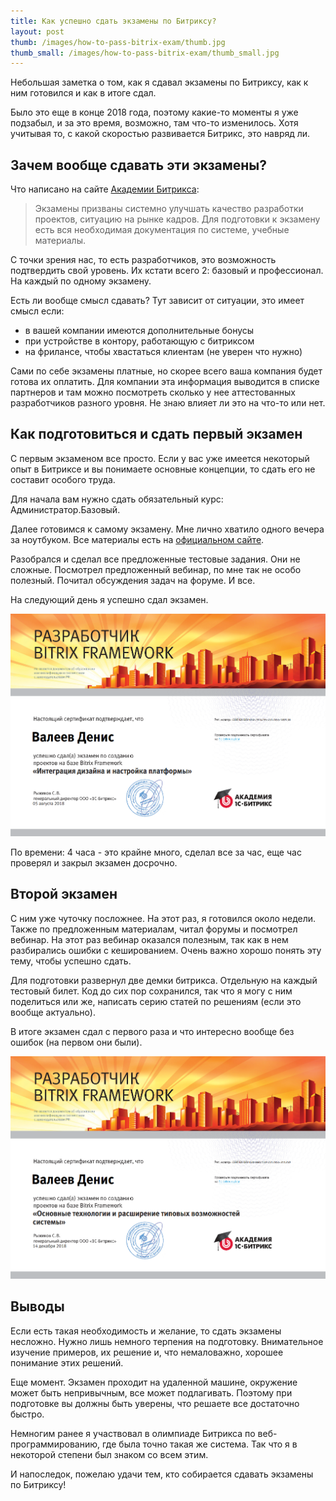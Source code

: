```yaml
---
title: Как успешно сдать экзамены по Битриксу?
layout: post
thumb: /images/how-to-pass-bitrix-exam/thumb.jpg
thumb_small: /images/how-to-pass-bitrix-exam/thumb_small.jpg
---
```


Небольшая заметка о том, как я сдавал экзамены по Битриксу, как к ним готовился и как в итоге сдал.

Было это еще в конце 2018 года, поэтому какие-то моменты я уже подзабыл, и за это время, возможно, там что-то изменилось. Хотя учитывая то, с какой скоростью развивается Битрикс, это навряд ли.

## Зачем вообще сдавать эти экзамены?

Что написано на сайте [Академии Битрикса](https://academy.1c-bitrix.ru/):
> Экзамены призваны системно улучшать качество разработки проектов, ситуацию на рынке кадров.  Для подготовки к экзамену есть вся необходимая документация по системе, учебные материалы.

С точки зрения нас, то есть разработчиков, это возможность подтвердить свой уровень. Их кстати всего 2: базовый и профессионал. На каждый по одному экзамену.

Есть ли вообще смысл сдавать? Тут зависит от ситуации, это имеет смысл если:
* в вашей компании имеются дополнительные бонусы
* при устройстве в контору, работающую с битриксом
* на фрилансе, чтобы хвастаться клиентам (не уверен что нужно)

Сами по себе экзамены платные, но скорее всего ваша компания будет готова их оплатить. Для компании эта информация выводится в списке партнеров и там можно посмотреть сколько у нее аттестованных разработчиков разного уровня. Не знаю влияет ли это на что-то или нет.

## Как подготовиться и сдать первый экзамен

С первым экзаменом все просто. Если у вас уже имеется некоторый опыт в Битриксе и вы понимаете основные концепции, то сдать его не составит особого труда.

Для начала вам нужно сдать обязательный курс: Администратор.Базовый.

Далее готовимся к самому экзамену. Мне лично хватило одного вечера за ноутбуком. Все материалы есть на [официальном сайте](https://academy.1c-bitrix.ru/certification/exams.php).

Разобрался и сделал все предложенные тестовые задания. Они не сложные. Посмотрел предложенный вебинар, по мне так не особо полезный. Почитал обсуждения задач на форуме. И все.

На следующий день я успешно сдал экзамен.

![Первый сертификат](/images/how-to-pass-bitrix-exam/1.png)

По времени: 4 часа - это крайне много, сделал все за час, еще час проверял и закрыл экзамен досрочно.

## Второй экзамен

С ним уже чуточку посложнее. На этот раз, я готовился около недели. Также по предложенным материалам, читал форумы и посмотрел вебинар. На этот раз вебинар оказался полезным, так как в нем разбирались ошибки с кешированием. Очень важно хорошо понять эту тему, чтобы успешно сдать.

Для подготовки развернул две демки битрикса. Отдельную на каждый тестовый билет. Код до сих пор сохранился, так что я могу с ним поделиться или же, написать серию статей по решениям (если это вообще актуально).

В итоге экзамен сдал с первого раза и что интересно вообще без ошибок (на первом они были).

![Второй сертификат](/images/how-to-pass-bitrix-exam/2.png)

## Выводы

Если есть такая необходимость и желание, то сдать экзамены несложно. Нужно лишь немного терпения на подготовку. Внимательное изучение примеров, их решение и, что немаловажно, хорошее понимание этих решений.

Еще момент. Экзамен проходит на удаленной машине, окружение может быть непривычным, все может подлагивать. Поэтому при подготовке вы должны быть уверены, что решаете все достаточно быстро.

Немногим ранее я участвовал в олимпиаде Битрикса по веб-программированию, где была точно такая же система. Так что я в некоторой степени был знаком со всем этим.

И напоследок, пожелаю удачи тем, кто собирается сдавать экзамены по Битриксу!